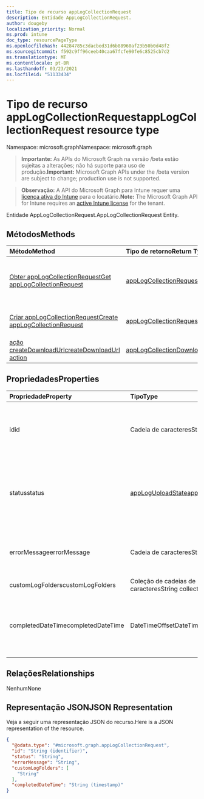 ```yaml
---
title: Tipo de recurso appLogCollectionRequest
description: Entidade AppLogCollectionRequest.
author: dougeby
localization_priority: Normal
ms.prod: intune
doc_type: resourcePageType
ms.openlocfilehash: 44284785c3dacbed31d6b88960af23b50b0d48f2
ms.sourcegitcommit: f592c9ff96ceeb40caa67fcfe90fe6c8525cb7d2
ms.translationtype: MT
ms.contentlocale: pt-BR
ms.lasthandoff: 03/23/2021
ms.locfileid: "51133434"
---
```

# <a name="applogcollectionrequest-resource-type"></a><span data-ttu-id="d071b-103">Tipo de recurso appLogCollectionRequest</span><span class="sxs-lookup"><span data-stu-id="d071b-103">appLogCollectionRequest resource type</span></span>

<span data-ttu-id="d071b-104">Namespace: microsoft.graph</span><span class="sxs-lookup"><span data-stu-id="d071b-104">Namespace: microsoft.graph</span></span>

> <span data-ttu-id="d071b-105">**Importante:** As APIs do Microsoft Graph na versão /beta estão sujeitas a alterações; não há suporte para uso de produção.</span><span class="sxs-lookup"><span data-stu-id="d071b-105">**Important:** Microsoft Graph APIs under the /beta version are subject to change; production use is not supported.</span></span>

> <span data-ttu-id="d071b-106">**Observação:** A API do Microsoft Graph para Intune requer uma [licença ativa do Intune](https://go.microsoft.com/fwlink/?linkid=839381) para o locatário.</span><span class="sxs-lookup"><span data-stu-id="d071b-106">**Note:** The Microsoft Graph API for Intune requires an [active Intune license](https://go.microsoft.com/fwlink/?linkid=839381) for the tenant.</span></span>

<span data-ttu-id="d071b-107">Entidade AppLogCollectionRequest.</span><span class="sxs-lookup"><span data-stu-id="d071b-107">AppLogCollectionRequest Entity.</span></span>

## <a name="methods"></a><span data-ttu-id="d071b-108">Métodos</span><span class="sxs-lookup"><span data-stu-id="d071b-108">Methods</span></span>
|<span data-ttu-id="d071b-109">Método</span><span class="sxs-lookup"><span data-stu-id="d071b-109">Method</span></span>|<span data-ttu-id="d071b-110">Tipo de retorno</span><span class="sxs-lookup"><span data-stu-id="d071b-110">Return Type</span></span>|<span data-ttu-id="d071b-111">Descrição</span><span class="sxs-lookup"><span data-stu-id="d071b-111">Description</span></span>|
|:---|:---|:---|
|[<span data-ttu-id="d071b-112">Obter appLogCollectionRequest</span><span class="sxs-lookup"><span data-stu-id="d071b-112">Get appLogCollectionRequest</span></span>](../api/intune-devices-applogcollectionrequest-get.md)|[<span data-ttu-id="d071b-113">appLogCollectionRequest</span><span class="sxs-lookup"><span data-stu-id="d071b-113">appLogCollectionRequest</span></span>](../resources/intune-devices-applogcollectionrequest.md)|<span data-ttu-id="d071b-114">Leia propriedades e relações do [objeto appLogCollectionRequest.](../resources/intune-devices-applogcollectionrequest.md)</span><span class="sxs-lookup"><span data-stu-id="d071b-114">Read properties and relationships of the [appLogCollectionRequest](../resources/intune-devices-applogcollectionrequest.md) object.</span></span>|
|[<span data-ttu-id="d071b-115">Criar appLogCollectionRequest</span><span class="sxs-lookup"><span data-stu-id="d071b-115">Create appLogCollectionRequest</span></span>](../api/intune-devices-applogcollectionrequest-create.md)|[<span data-ttu-id="d071b-116">appLogCollectionRequest</span><span class="sxs-lookup"><span data-stu-id="d071b-116">appLogCollectionRequest</span></span>](../resources/intune-devices-applogcollectionrequest.md)|<span data-ttu-id="d071b-117">Crie um novo [objeto appLogCollectionRequest.](../resources/intune-devices-applogcollectionrequest.md)</span><span class="sxs-lookup"><span data-stu-id="d071b-117">Create a new [appLogCollectionRequest](../resources/intune-devices-applogcollectionrequest.md) object.</span></span>|
|[<span data-ttu-id="d071b-118">ação createDownloadUrl</span><span class="sxs-lookup"><span data-stu-id="d071b-118">createDownloadUrl action</span></span>](../api/intune-devices-applogcollectionrequest-createdownloadurl.md)|[<span data-ttu-id="d071b-119">appLogCollectionDownloadDetails</span><span class="sxs-lookup"><span data-stu-id="d071b-119">appLogCollectionDownloadDetails</span></span>](../resources/intune-devices-applogcollectiondownloaddetails.md)|<span data-ttu-id="d071b-120">Ainda não documentado</span><span class="sxs-lookup"><span data-stu-id="d071b-120">Not yet documented</span></span>|

## <a name="properties"></a><span data-ttu-id="d071b-121">Propriedades</span><span class="sxs-lookup"><span data-stu-id="d071b-121">Properties</span></span>
|<span data-ttu-id="d071b-122">Propriedade</span><span class="sxs-lookup"><span data-stu-id="d071b-122">Property</span></span>|<span data-ttu-id="d071b-123">Tipo</span><span class="sxs-lookup"><span data-stu-id="d071b-123">Type</span></span>|<span data-ttu-id="d071b-124">Descrição</span><span class="sxs-lookup"><span data-stu-id="d071b-124">Description</span></span>|
|:---|:---|:---|
|<span data-ttu-id="d071b-125">id</span><span class="sxs-lookup"><span data-stu-id="d071b-125">id</span></span>|<span data-ttu-id="d071b-126">Cadeia de caracteres</span><span class="sxs-lookup"><span data-stu-id="d071b-126">String</span></span>|<span data-ttu-id="d071b-127">O Identificador exclusivo.</span><span class="sxs-lookup"><span data-stu-id="d071b-127">The unique Identifier.</span></span> <span data-ttu-id="d071b-128">Esta é userId_DeviceId_AppId id.</span><span class="sxs-lookup"><span data-stu-id="d071b-128">This is userId_DeviceId_AppId id.</span></span>|
|<span data-ttu-id="d071b-129">status</span><span class="sxs-lookup"><span data-stu-id="d071b-129">status</span></span>|[<span data-ttu-id="d071b-130">appLogUploadState</span><span class="sxs-lookup"><span data-stu-id="d071b-130">appLogUploadState</span></span>](../resources/intune-devices-apploguploadstate.md)|<span data-ttu-id="d071b-131">Status do carregamento de log.</span><span class="sxs-lookup"><span data-stu-id="d071b-131">Log upload status.</span></span> <span data-ttu-id="d071b-132">Os valores possíveis são: `pending`, `completed`, `failed`.</span><span class="sxs-lookup"><span data-stu-id="d071b-132">Possible values are: `pending`, `completed`, `failed`.</span></span>|
|<span data-ttu-id="d071b-133">errorMessage</span><span class="sxs-lookup"><span data-stu-id="d071b-133">errorMessage</span></span>|<span data-ttu-id="d071b-134">Cadeia de caracteres</span><span class="sxs-lookup"><span data-stu-id="d071b-134">String</span></span>|<span data-ttu-id="d071b-135">Mensagem de erro se alguma durante o processo de carregamento</span><span class="sxs-lookup"><span data-stu-id="d071b-135">Error message if any during the upload process</span></span>|
|<span data-ttu-id="d071b-136">customLogFolders</span><span class="sxs-lookup"><span data-stu-id="d071b-136">customLogFolders</span></span>|<span data-ttu-id="d071b-137">Coleção de cadeias de caracteres</span><span class="sxs-lookup"><span data-stu-id="d071b-137">String collection</span></span>|<span data-ttu-id="d071b-138">Lista de pastas de log.</span><span class="sxs-lookup"><span data-stu-id="d071b-138">List of log folders.</span></span> |
|<span data-ttu-id="d071b-139">completedDateTime</span><span class="sxs-lookup"><span data-stu-id="d071b-139">completedDateTime</span></span>|<span data-ttu-id="d071b-140">DateTimeOffset</span><span class="sxs-lookup"><span data-stu-id="d071b-140">DateTimeOffset</span></span>|<span data-ttu-id="d071b-141">Hora em que a solicitação de log de carregamento atingiu um estado de terminal</span><span class="sxs-lookup"><span data-stu-id="d071b-141">Time at which the upload log request reached a terminal state</span></span>|

## <a name="relationships"></a><span data-ttu-id="d071b-142">Relações</span><span class="sxs-lookup"><span data-stu-id="d071b-142">Relationships</span></span>
<span data-ttu-id="d071b-143">Nenhum</span><span class="sxs-lookup"><span data-stu-id="d071b-143">None</span></span>

## <a name="json-representation"></a><span data-ttu-id="d071b-144">Representação JSON</span><span class="sxs-lookup"><span data-stu-id="d071b-144">JSON Representation</span></span>
<span data-ttu-id="d071b-145">Veja a seguir uma representação JSON do recurso.</span><span class="sxs-lookup"><span data-stu-id="d071b-145">Here is a JSON representation of the resource.</span></span>
<!-- {
  "blockType": "resource",
  "keyProperty": "id",
  "@odata.type": "microsoft.graph.appLogCollectionRequest"
}
-->
``` json
{
  "@odata.type": "#microsoft.graph.appLogCollectionRequest",
  "id": "String (identifier)",
  "status": "String",
  "errorMessage": "String",
  "customLogFolders": [
    "String"
  ],
  "completedDateTime": "String (timestamp)"
}
```




